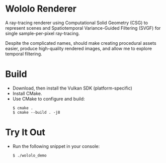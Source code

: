 # Wololo Renderer

A ray-tracing renderer using Computational Solid Geometry (CSG) to represent scenes and 
Spatiotemporal Variance-Guided Filtering (SVGF) for single sample-per-pixel ray-tracing.

Despite the complicated names, should make creating procedural assets easier, produce 
high-quality rendered images, and allow me to explore temporal filtering.

# Build

- Download, then install the Vulkan SDK (platform-specific)
- Install CMake.
- Use CMake to configure and build:
    ```
    $ cmake .
    $ cmake --build . -j8
    ```

# Try It Out

- Run the following snippet in your console:
    ```
    $ ./wololo_demo
    ```